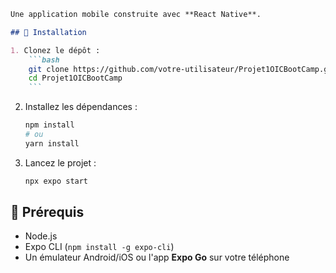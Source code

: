 ````markdown
Une application mobile construite avec **React Native**.

## 🚀 Installation

1. Clonez le dépôt :
    ```bash
    git clone https://github.com/votre-utilisateur/Projet1OICBootCamp.git
    cd Projet1OICBootCamp
    ```
````

2. Installez les dépendances :

    ```bash
    npm install
    # ou
    yarn install
    ```

3. Lancez le projet :
    ```bash
    npx expo start
    ```

## 📱 Prérequis

-   Node.js
-   Expo CLI (`npm install -g expo-cli`)
-   Un émulateur Android/iOS ou l'app **Expo Go** sur votre téléphone
